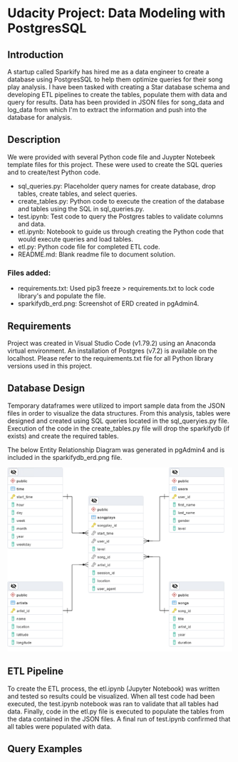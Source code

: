 # Udacity Project: Data Modeling with PostgresSQL

## Introduction

A startup called Sparkify has hired me as a data engineer to create a database using PostgresSQL to help them optimize queries for their song play analysis. I have been tasked with creating a Star database schema and developing ETL pipelines to create the tables, populate them with data and query for results. Data has been provided in JSON files for song_data and log_data from which I'm to extract the information and push into the database for analysis.

## Description

We were provided with several Python code file and Juypter Notebeek template files for this project. These were used to create the SQL queries and to create/test Python code.
- sql_queries.py:   Placeholder query names for create database, drop tables, create tables, and select queries.
- create_tables.py: Python code to execute the creation of the database and tables using the SQL in sql_queries.py.
- test.ipynb:       Test code to query the Postgres tables to validate columns and data.
- etl.ipynb:        Notebook to guide us through creating the Python code that would execute queries and load tables.
- etl.py:           Python code file for completed ETL code.
- README.md:        Blank readme file to document solution.

### Files added:
- requirements.txt: Used pip3 freeze > requirements.txt to lock code library's and populate the file.
- sparkifydb_erd.png:   Screenshot of ERD created in pgAdmin4.

## Requirements

Project was created in Visual Studio Code (v1.79.2) using an Anaconda virtual environment. An installation of Postgres (v7.2) is available on the localhost.
Please refer to the requirements.txt file for all Python library versions used in this project.

## Database Design

Temporary dataframes were utilized to import sample data from the JSON files in order to visualize the data structures. From this analysis, tables were designed and created using SQL queries located in the sql_queryies.py file. Execution of the code in the create_tables.py file will drop the sparkifydb (if exists) and create the required tables.

The below Entity Relationship Diagram was generated in pgAdmin4 and is included in the sparkifydb_erd.png file.

<center><img src="sparkifydb_erd.png" alt="ERD Diagram"/></center>

## ETL Pipeline

To create the ETL process, the etl.ipynb (Jupyter Notebook) was written and tested so results could be visualized. When all test code had been executed, the test.ipynb notebook was ran to validate that all tables had data. Finally, code in the etl.py file is executed to populate the tables from the data contained in the JSON files. A final run of test.ipynb confirmed that all tables were populated with data. 

## Query Examples
